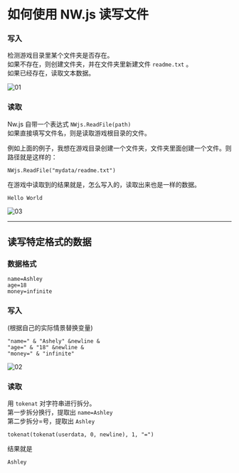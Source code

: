 # 如何使用 NW.js 读写文件


### 写入

检测游戏目录里某个文件夹是否存在。  
如果不存在，则创建文件夹，并在文件夹里新建文件 `readme.txt` 。    
如果已经存在，读取文本数据。  

![01](https://user-images.githubusercontent.com/45864744/147338391-3b9d02c1-c1bf-473e-b065-cf3be1f65540.png)


### 读取

Nw.js 自带一个表达式 ` NWjs.ReadFile(path) `  
如果直接填写文件名，则是读取游戏根目录的文件。

例如上面的例子，我想在游戏目录创建一个文件夹，文件夹里面创建一个文件。则路径就是这样的：

```
NWjs.ReadFile("mydata/readme.txt")
```

在游戏中读取到的结果就是，怎么写入的，读取出来也是一样的数据。  

```
Hello World
```

![03](https://user-images.githubusercontent.com/45864744/147339645-31d8428b-a814-4ae0-a84e-c0d55abeaaea.png)



---


## 读写特定格式的数据


### 数据格式

```
name=Ashley
age=18
money=infinite
```

### 写入

(根据自己的实际情景替换变量)

```
"name=" & "Ashely" &newline &
"age=" & "18" &newline &
"money=" & "infinite"
```

![02](https://user-images.githubusercontent.com/45864744/147338728-35a32221-cd90-4b80-9df8-0fc379751692.png)


### 读取

用 `tokenat` 对字符串进行拆分。  
第一步拆分换行，提取出 `name=Ashley`  
第二步拆分=号，提取出 `Ashley`  

```
tokenat(tokenat(userdata, 0, newline), 1, "=")
```

结果就是

```
Ashley
```


